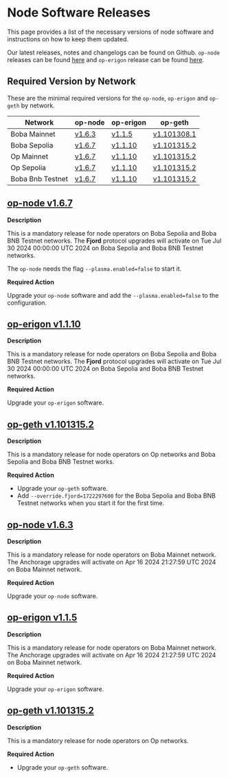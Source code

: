 # Node Software Releases

This page provides a list of the necessary versions of node software and instructions on how to keep them updated.

Our latest releases, notes and changelogs can be found on Github. `op-node` releases can be found [here](https://github.com/bobanetwork/boba/tags) and `op-erigon` release can be found [here](https://github.com/bobanetwork/op-erigon/releases).

## Required Version by Network

These are the minimal required versions for the `op-node`, `op-erigon` and `op-geth` by network.

| Network          | op-node                                                      | op-erigon                                                    | op-geth                                                      |
| ---------------- | ------------------------------------------------------------ | ------------------------------------------------------------ | ------------------------------------------------------------ |
| Boba Mainnet | [v1.6.3](https://github.com/bobanetwork/boba/releases/tag/v1.6.3) | [v1.1.5](https://github.com/bobanetwork/op-erigon/releases/tag/v1.1.5) | [v1.101308.1](https://github.com/ethereum-optimism/op-geth/releases/tag/v1.101308.1) |
| Boba Sepolia | [v1.6.7](https://github.com/bobanetwork/boba/releases/tag/v1.6.7) | [v1.1.10](https://github.com/bobanetwork/op-erigon/releases/tag/v1.1.10) | [v1.101315.2](https://github.com/ethereum-optimism/op-geth/releases/tag/v1.101315.2) |
| Op Mainnet   | [v1.6.7](https://github.com/bobanetwork/boba/releases/tag/v1.6.7) | [v1.1.10](https://github.com/bobanetwork/op-erigon/releases/tag/v1.1.10) | [v1.101315.2](https://github.com/ethereum-optimism/op-geth/releases/tag/v1.101315.2) |
| Op Sepolia   | [v1.6.7](https://github.com/bobanetwork/boba/releases/tag/v1.6.7) | [v1.1.10](https://github.com/bobanetwork/op-erigon/releases/tag/v1.1.10) | [v1.101315.2](https://github.com/ethereum-optimism/op-geth/releases/tag/v1.101315.2) |
| Boba Bnb Testnet | [v1.6.7](https://github.com/bobanetwork/boba/releases/tag/v1.6.7) | [v1.1.10](https://github.com/bobanetwork/op-erigon/releases/tag/v1.1.10) | [v1.101315.2](https://github.com/ethereum-optimism/op-geth/releases/tag/v1.101315.2) |

## [op-node v1.6.7](https://github.com/bobanetwork/boba/releases/tag/v1.6.7)

**Description**

This is a mandatory release for node operators on Boba Sepolia and Boba BNB Testnet networks. The **Fjord** protocol upgrades will activate on Tue Jul 30 2024 00:00:00 UTC 2024 on Boba Sepolia and Boba BNB Testnet networks.

The `op-node`  needs the flag `--plasma.enabled=false` to start it.

**Required Action**

Upgrade your `op-node` software and add  the `--plasma.enabled=false` to the configuration.

## [op-erigon v1.1.10](https://github.com/bobanetwork/op-erigon/releases/tag/v1.1.10)

**Description**

This is a mandatory release for node operators on Boba Sepolia and Boba BNB Testnet networks. The **Fjord** protocol upgrades will activate on Tue Jul 30 2024 00:00:00 UTC 2024 on Boba Sepolia and Boba BNB Testnet networks.

**Required Action**

Upgrade your `op-erigon` software.

## [op-geth v1.101315.2](https://github.com/ethereum-optimism/op-geth/releases/tag/v1.101315.2)

**Description**

This is a mandatory release for node operators on Op networks and Boba Sepolia and Boba BNB Testnet works.

**Required Action**

* Upgrade your `op-geth` software.
* Add `--override.fjord=1722297600` for the Boba Sepolia and Boba BNB Testnet networks when you start it for the first time.

## [op-node v1.6.3](https://github.com/bobanetwork/boba/releases/tag/v1.6.3)

**Description**

This is a mandatory release for node operators on Boba Mainnet network. The Anchorage upgrades will activate on Apr 16 2024 21:27:59 UTC 2024 on Boba Mainnet network.

**Required Action**

Upgrade your `op-node` software.

## [op-erigon v1.1.5](https://github.com/bobanetwork/op-erigon/releases/tag/v1.1.5)

**Description**

This is a mandatory release for node operators on Boba Mainnet network. The Anchorage upgrades will activate on Apr 16 2024 21:27:59 UTC 2024 on Boba Mainnet network.

**Required Action**

Upgrade your `op-erigon` software.

## [op-geth v1.101315.2](https://github.com/ethereum-optimism/op-geth/releases/tag/v1.101315.2)

**Description**

This is a mandatory release for node operators on Op networks.

**Required Action**

* Upgrade your `op-geth` software.
